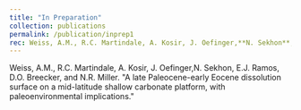 ```yaml
---
title: "In Preparation"
collection: publications
permalink: /publication/inprep1
rec: Weiss, A.M., R.C. Martindale, A. Kosir, J. Oefinger,**N. Sekhon**, E.J. Ramos, D.O. Breecker, and N.R. Miller. &quot;A late Paleocene-early Eocene dissolution surface on a mid-latitude shallow carbonate platform, with paleoenvironmental implications.&quot;
---
```


Weiss, A.M., R.C. Martindale, A. Kosir, J. Oefinger,N. Sekhon, E.J. Ramos, D.O. Breecker, and N.R. Miller. &quot;A late Paleocene-early Eocene dissolution surface on a mid-latitude shallow carbonate platform, with paleoenvironmental implications.&quot;
